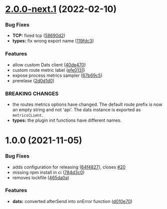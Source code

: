 # [2.0.0-next.1](https://github.com/immobiliare/fastify-metrics/compare/v1.0.0...v2.0.0-next.1) (2022-02-10)


### Bug Fixes

* **TCP:** fixed tcp ([58690d2](https://github.com/immobiliare/fastify-metrics/commit/58690d2aa6af36d5efe171854ef9e59e320fff00))
* **types:** fix wrong export name ([119fdc3](https://github.com/immobiliare/fastify-metrics/commit/119fdc31f2c0fde7c017340bb3cfeaaa26cac530))


### Features

* allow custom Dats client ([40de470](https://github.com/immobiliare/fastify-metrics/commit/40de47026d02bc8dbb1a4c10be85cc09fc3cdad9))
* custom route metric label ([efe0131](https://github.com/immobiliare/fastify-metrics/commit/efe0131944d10e3ae9b9b1eecf2a938b3bd07f5f))
* expose process metrics sampler ([67b69c5](https://github.com/immobiliare/fastify-metrics/commit/67b69c584529d635738ded65e8f784e37c6fe1dd))
* prerelase ([2d0d1d0](https://github.com/immobiliare/fastify-metrics/commit/2d0d1d0fb881a073164cc26b6a353fcc94465941))


### BREAKING CHANGES

* the routes metrics options have changed.
The default route prefix is now an empty string and not 'api'.
The dats instance is exported as `metricsCLient`.
* **types:** the plugin init functions have different names.

# 1.0.0 (2021-11-05)


### Bug Fixes

* adds configuration for releasing ([64f4827](https://github.com/immobiliare/fastify-metrics/commit/64f48277488d4ae6175225b69f023b6b3a6ad8ec)), closes [#20](https://github.com/immobiliare/fastify-metrics/issues/20)
* missing npm install in ci ([784d3c0](https://github.com/immobiliare/fastify-metrics/commit/784d3c064f17488ec9ba1fe7aec070e6e787fda6))
* removes lockfile ([465da0a](https://github.com/immobiliare/fastify-metrics/commit/465da0ad8a3ec33e25d7b31009a8c4d09c3dfc6d))


### Features

* **dats:** converted afterSend into onError function ([d010e70](https://github.com/immobiliare/fastify-metrics/commit/d010e704dd6797233f85ad60393c85cb3b23c868))
